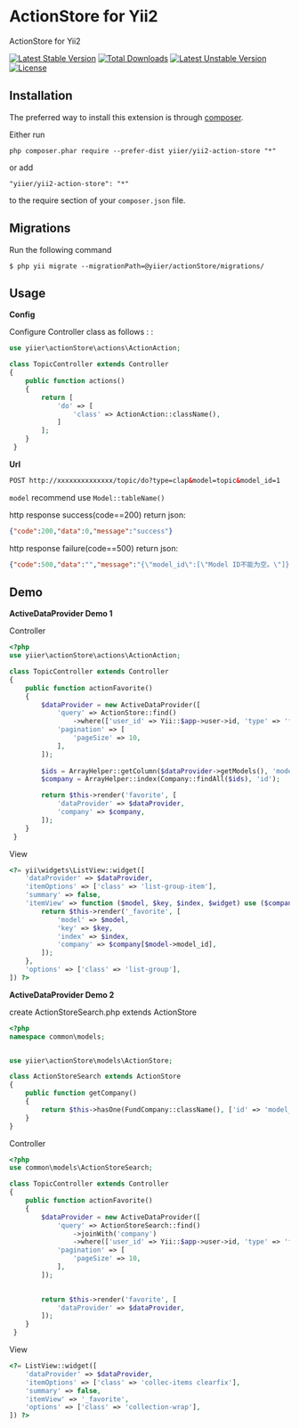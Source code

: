 ActionStore for Yii2
====================
ActionStore for Yii2

[![Latest Stable Version](https://poser.pugx.org/yiier/yii2-action-store/v/stable)](https://packagist.org/packages/yiier/yii2-action-store) 
[![Total Downloads](https://poser.pugx.org/yiier/yii2-action-store/downloads)](https://packagist.org/packages/yiier/yii2-action-store) 
[![Latest Unstable Version](https://poser.pugx.org/yiier/yii2-action-store/v/unstable)](https://packagist.org/packages/yiier/yii2-action-store) 
[![License](https://poser.pugx.org/yiier/yii2-action-store/license)](https://packagist.org/packages/yiier/yii2-action-store)


Installation
------------

The preferred way to install this extension is through [composer](http://getcomposer.org/download/).

Either run

```
php composer.phar require --prefer-dist yiier/yii2-action-store "*"
```

or add

```
"yiier/yii2-action-store": "*"
```

to the require section of your `composer.json` file.


Migrations
-----------

Run the following command

```shell
$ php yii migrate --migrationPath=@yiier/actionStore/migrations/
```

Usage
-----

**Config**

Configure Controller class as follows : :

```php
use yiier\actionStore\actions\ActionAction;

class TopicController extends Controller
{
    public function actions()
    {
        return [
            'do' => [
                'class' => ActionAction::className(),
            ]
        ];
    }
 }
```

**Url**
 
```html
POST http://xxxxxxxxxxxxxx/topic/do?type=clap&model=topic&model_id=1
```

`model` recommend use `Model::tableName()`  


http response success(code==200) return json:

```json
{"code":200,"data":0,"message":"success"}
```


http response failure(code==500) return json:

```json
{"code":500,"data":"","message":"{\"model_id\":[\"Model ID不能为空。\"]}"}
```

Demo
------

**ActiveDataProvider Demo 1**

Controller

```php
<?php
use yiier\actionStore\actions\ActionAction;

class TopicController extends Controller
{
    public function actionFavorite()
    {
        $dataProvider = new ActiveDataProvider([
            'query' => ActionStore::find()
                ->where(['user_id' => Yii::$app->user->id, 'type' => 'favorite']),
            'pagination' => [
                'pageSize' => 10,
            ],
        ]);
        
        $ids = ArrayHelper::getColumn($dataProvider->getModels(), 'model_id');
        $company = ArrayHelper::index(Company::findAll($ids), 'id');

        return $this->render('favorite', [
            'dataProvider' => $dataProvider,
            'company' => $company,
        ]);
    }
 }
``` 

View


```php
<?= yii\widgets\ListView::widget([
    'dataProvider' => $dataProvider,
    'itemOptions' => ['class' => 'list-group-item'],
    'summary' => false,
    'itemView' => function ($model, $key, $index, $widget) use ($company) {
        return $this->render('_favorite', [
            'model' => $model,
            'key' => $key,
            'index' => $index,
            'company' => $company[$model->model_id],
        ]);
    },
    'options' => ['class' => 'list-group'],
]) ?>
```


**ActiveDataProvider Demo 2**

create ActionStoreSearch.php extends ActionStore

```php
<?php
namespace common\models;


use yiier\actionStore\models\ActionStore;

class ActionStoreSearch extends ActionStore
{
    public function getCompany()
    {
        return $this->hasOne(FundCompany::className(), ['id' => 'model_id']);
    }
}
```

Controller

```php
<?php
use common\models\ActionStoreSearch;

class TopicController extends Controller
{
    public function actionFavorite()
    {
        $dataProvider = new ActiveDataProvider([
            'query' => ActionStoreSearch::find()
                ->joinWith('company')
                ->where(['user_id' => Yii::$app->user->id, 'type' => 'favorite']),
            'pagination' => [
                'pageSize' => 10,
            ],
        ]);
      

        return $this->render('favorite', [
            'dataProvider' => $dataProvider,
        ]);
    }
 }
```
View

```php
<?= ListView::widget([
    'dataProvider' => $dataProvider,
    'itemOptions' => ['class' => 'collec-items clearfix'],
    'summary' => false,
    'itemView' => '_favorite',
    'options' => ['class' => 'collection-wrap'],
]) ?>
``` 
